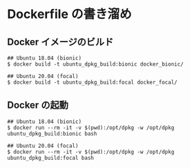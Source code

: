 # Dockerfile の書き溜め

## Docker イメージのビルド

```
## Ubuntu 18.04 (bionic)
$ docker build -t ubuntu_dpkg_build:bionic docker_bionic/

## Ubuntu 20.04 (focal)
$ docker build -t ubuntu_dpkg_build:focal docker_focal/
```

## Docker の起動

```
## Ubuntu 18.04 (bionic)
$ docker run --rm -it -v $(pwd):/opt/dpkg -w /opt/dpkg ubuntu_dpkg_build:bionic bash

## Ubuntu 20.04 (focal)
$ docker run --rm -it -v $(pwd):/opt/dpkg -w /opt/dpkg ubuntu_dpkg_build:focal bash
```
